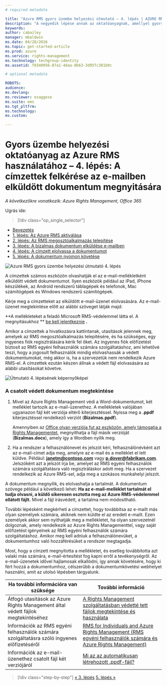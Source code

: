 ```yaml
---
# required metadata

title: "Azure RMS gyors üzembe helyezési útmutató – 4. lépés | AZURE RMS"
description: "A negyedik lépése annak az oktatóanyagnak, amellyel gyorsan kipróbálhatja a szervezeténél a Microsoft Azure Rights Managementet csupán öt, 15 percnél gyorsabban végrehajtható lépéssel."
keywords:
author: cabailey
manager: mbaldwin
ms.date: 04/28/2016
ms.topic: get-started-article
ms.prod: azure
ms.service: rights-management
ms.technology: techgroup-identity
ms.assetid: f8340056-87a1-4daa-8b63-3d95fc381b9c

# optional metadata

ROBOTS:
audience:
ms.devlang:
ms.reviewer: esaggese
ms.suite: ems
ms.tgt_pltfrm:
ms.technology:
ms.custom:

---
```



# Gyors üzembe helyezési oktatóanyag az Azure RMS használatához – 4. lépés: A címzettek felkérése az e-mailben elküldött dokumentum megnyitására

*A következőkre vonatkozik: Azure Rights Management, Office 365*


Ugrás ide: 
> [!div class="op_single_selector"]
- [Bevezetés](quick-start-tutorial.md)
- [1. lépés: Az Azure RMS aktiválása](tutorial-step1.md)
- [2. lépés: Az RMS megosztóalkalmazás telepítése](tutorial-step2.md)
- [3. lépés: A bizalmas dokumentum elküldése e-mailben](tutorial-step3.md)
- [4. lépés: A címzett elolvassa a dokumentumot](tutorial-step4.md)
- [5. lépés: A dokumentum nyomon követése](tutorial-step5.md)


![Azure RMS gyors üzembe helyezési útmutató 4. lépés](../media/AzRMS_QuickStartSteps4.PNG)

A címzettek számos eszközön olvashatják el az e-mail-mellékletként elküldött védett dokumentumot. Ilyen eszközök például az iPad, iPhone készülékek, az Android rendszerű táblagépek és telefonok, Mac számítógépek és Windows rendszerű számítógépek.

Kérje meg a címzetteket az elküldött e-mail-üzenet elolvasására. Az e-mail-üzenet megtekintése előtt az alábbi szöveget látják majd:

**A mellékleteket a feladó Microsoft RMS-védelemmel látta el. A megnyitásukhoz ** [be kell jelentkeznie](http://aka.ms/rms)
      **.**

Amikor a címzettek a hivatkozásra kattintanak, utasítások jelennek meg, amelyek az RMS megosztóalkalmazás telepítésére, és ha szükséges, egy ingyenes fiók regisztrálására kérik fel őket. Az ingyenes fiók előfizetést biztosít az RMS egyéni felhasználók számára szolgáltatáshoz, ami lehetővé teszi, hogy a jogosult felhasználók mindig elolvashassák a védett dokumentumokat, még akkor is, ha a szervezetük nem rendelkezik Azure RMS-el. A címzettek ezután készen állnak a védett fájl elolvasására az alábbi utasításokat követve.

![Útmutató 4. lépésének képernyőképei](../media/AzRMS_Tutorial_4_Screenshots.png)

### A csatolt védett dokumentum megtekintése

1.  Mivel az Azure Rights Management védi a Word-dokumentumot, két melléklet tartozik az e-mail-üzenethez. A mellékletek valójában ugyanazon fájl két verziója eltérő kiterjesztéssel. Nyissa meg a **.ppdf** kiterjesztéssel rendelkező verziót (**Bizalmas.ppdf**).

    Amennyiben az [Office olyan verziója fut az eszközön, amely támogatja a Rights Managementet](https://technet.microsoft.com/library/dn655136.aspx), megnyithatja a fájl másik verzióját (**Bizalmas.docx**), amely így a Wordben nyílik meg.

2.  Ha a rendszer a felhasználónevet és jelszót kéri, felhasználónévként azt az e-mail-címet adja meg, amelyre az e-mail és a melléklet el lett küldve. Például: **janetm@contoso.com** vagy **p.dover@fabrikam.com**. Jelszóként azt a jelszót írja be, amelyet az RMS egyéni felhasználók számára szolgáltatásra való regisztráláskor adott meg. Ha a szervezet rendelkezik az Azure RMS-sel, adja meg a szokásos munkahelyi jelszót.

A dokumentum megnyílik, és elolvashatja a tartalmát. A dokumentum szövege például a következő lehet: **Ha az e-mail-melléklet tartalmát el tudja olvasni, a küldő sikeresen osztotta meg az Azure RMS-védelemmel ellátott fájlt.** Mivel a fájl írásvédett, a tartalma nem módosítható.

További lépésként megkérheti a címzettet, hogy továbbítsa az e-mailt más olyan személyek számára, akiknek nem küldte el az eredeti e-mailt. Ezen személyek akkor sem nyithatják meg a mellékletet, ha olyan szervezetnél dolgoznak, amely rendelkezik az Azure Rights Managementtel, vagy saját előfizetést igényelnek az RMS egyéni felhasználók számára szolgáltatáshoz. Amikor meg kell adniuk a felhasználónevüket, a dokumentumhoz való hozzáférésüket a rendszer megtagadja.

Most, hogy a címzett megnyitotta a mellékletet, és esetleg továbbította azt valaki más számára, e-mail-értesítést fog kapni erről a tevékenységről. Az e-mail-üzenetek idővel hajlamosak elkallódni, így annak követésére, hogy ki fért hozzá a dokumentumhoz, célszerűbb a dokumentumkövetési webhelyet használni, amit az utolsó lépésben tárgyalunk.

|Ha további információra van szüksége|További információ|
|--------------------------------|--------------------------|
|Átfogó utasítások az Azure Rights Management által védett fájlok megtekintéséhez|[A Rights Management szolgáltatásban védetté tett fájlok megtekintése és használata](../rms-client/sharing-app-view-use-files.md)|
|Információk az RMS egyéni felhasználók számára szolgáltatásra szóló ingyenes előfizetéséről|[RMS for Individuals and Azure Rights Management (RMS egyéni felhasználók számára és Azure Rights Management)](../understand-explore/rms-for-individuals.md)|
|Információk az e-mail-üzenethez csatolt fájl két verziójáról|[Mi az az automatikusan létrehozott .ppdf-fájl?](../rms-client/sharing-app-dialog-box.md#what-s-the-ppdf-file-that-s-automatically-created-)|


>[!div class="step-by-step"] [« 3. lépés](tutorial-step3.md)
[5. lépés »](tutorial-step5.md)

<!--HONumber=May16_HO2-->



